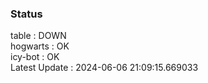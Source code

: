 ### Status


table : DOWN  
hogwarts : OK  
icy-bot : OK  
Latest Update : 2024-06-06 21:09:15.669033
